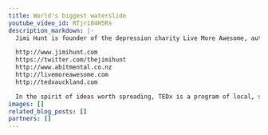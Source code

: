 ```yaml
---
title: World's biggest waterslide
youtube_video_id: RTjr184H5Rs
description_markdown: |-
  Jimi Hunt is founder of the depression charity Live More Awesome, author of A Bit Mental and the only person silly enough to lilo the Waikato River. A sufferer of depression, Jimi aims to inspire people by doing the ridiculous -- like building the world's biggest waterslide -- using these initiatives to help others with depression and raise awareness of New Zealand's massive problem of depression, all while keeping himself sane.

  http://www.jimihunt.com
  https://twitter.com/thejimihunt
  http://www.abitmental.co.nz
  http://livemoreawesome.com
  http://tedxauckland.com

  In the spirit of ideas worth spreading, TEDx is a program of local, self-organized events that bring people together to share a TED-like experience. At a TEDx event, TEDTalks video and live speakers combine to spark deep discussion and connection in a small group. These local, self-organized events are branded TEDx, where x = independently organized TED event. The TED Conference provides general guidance for the TEDx program, but individual TEDx events are self-organized.* (*Subject to certain rules and regulations)
images: []
related_blog_posts: []
partners: []
---
```

